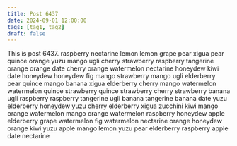 ```yaml
---
title: Post 6437
date: 2024-09-01 12:00:00
tags: [tag1, tag2]
draft: false
---
```

This is post 6437.
raspberry
nectarine
lemon
lemon
grape
pear
xigua
pear
quince
orange
yuzu
mango
ugli
cherry
strawberry
raspberry
tangerine
orange
orange
date
cherry
orange
watermelon
nectarine
honeydew
kiwi
date
honeydew
honeydew
fig
mango
strawberry
mango
ugli
elderberry
pear
quince
mango
banana
xigua
elderberry
cherry
mango
watermelon
watermelon
quince
strawberry
quince
strawberry
cherry
strawberry
banana
ugli
raspberry
raspberry
tangerine
ugli
banana
tangerine
banana
date
yuzu
elderberry
honeydew
yuzu
cherry
elderberry
xigua
zucchini
kiwi
mango
orange
watermelon
mango
orange
watermelon
raspberry
honeydew
apple
elderberry
grape
watermelon
fig
watermelon
nectarine
orange
honeydew
orange
kiwi
yuzu
apple
mango
lemon
yuzu
pear
elderberry
raspberry
apple
date
nectarine
